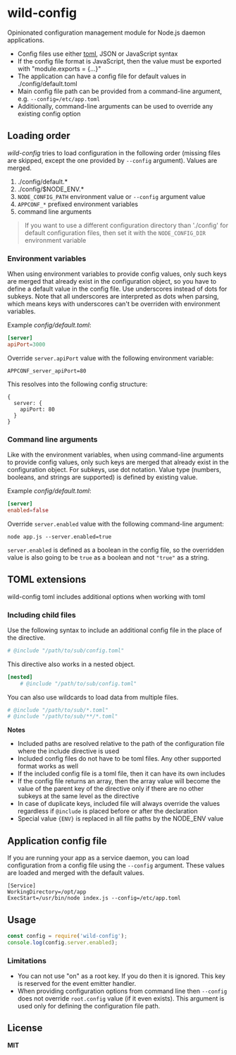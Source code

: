 # wild-config

Opinionated configuration management module for Node.js daemon applications.

-   Config files use either [toml](https://github.com/toml-lang/toml), JSON or JavaScript syntax
-   If the config file format is JavaScript, then the value must be exported with "module.exports = {...}"
-   The application can have a config file for default values in ./config/default.toml
-   Main config file path can be provided from a command-line argument, e.g. `--config=/etc/app.toml`
-   Additionally, command-line arguments can be used to override any existing config option

## Loading order

_wild-config_ tries to load configuration in the following order (missing files are skipped, except the one provided by `--config` argument). Values are merged.

1. ./config/default.\*
2. ./config/\$NODE_ENV.\*
3. `NODE_CONFIG_PATH` environment value or `--config` argument value
4. `APPCONF_*` prefixed environment variables
5. command line arguments

> If you want to use a different configuration directory than './config' for default configuration files, then set it with the `NODE_CONFIG_DIR` environment variable

### Environment variables

When using environment variables to provide config values, only such keys are merged that already exist in the configuration object, so you have to define a default value in the config file. Use underscores instead of dots for subkeys. Note that all underscores are interpreted as dots when parsing, which means keys with underscores can't be overriden with environment variables.

Example _config/default.toml_:

```toml
[server]
apiPort=3000
```

Override `server.apiPort` value with the following environment variable:

```
APPCONF_server_apiPort=80
```

This resolves into the following config structure:

```
{
  server: {
    apiPort: 80
  }
}
```

### Command line arguments

Like with the environment variables, when using command-line arguments to provide config values, only such keys are merged that already exist in the configuration object. For subkeys, use dot notation. Value type (numbers, booleans, and strings are supported) is defined by existing value.

Example _config/default.toml_:

```toml
[server]
enabled=false
```

Override `server.enabled` value with the following command-line argument:

```
node app.js --server.enabled=true
```

`server.enabled` is defined as a boolean in the config file, so the overridden value is also going to be `true` as a boolean and not `"true"` as a string.

## TOML extensions

wild-config toml includes additional options when working with toml

### Including child files

Use the following syntax to include an additional config file in the place of the directive.

```toml
# @include "/path/to/sub/config.toml"
```

This directive also works in a nested object.

```toml
[nested]
    # @include "/path/to/sub/config.toml"
```

You can also use wildcards to load data from multiple files.

```toml
# @include "/path/to/sub/*.toml"
# @include "/path/to/sub/**/*.toml"
```

**Notes**

-   Included paths are resolved relative to the path of the configuration file where the include directive is used
-   Included config files do not have to be toml files. Any other supported format works as well
-   If the included config file is a toml file, then it can have its own includes
-   If the config file returns an array, then the array value will become the value of the parent key of the directive only if there are no other subkeys at the same level as the directive
-   In case of duplicate keys, included file will always override the values regardless if `@include` is placed before or after the declaration
-   Special value `{ENV}` is replaced in all file paths by the NODE_ENV value

## Application config file

If you are running your app as a service daemon, you can load configuration from a config file using the `--config` argument. These values are loaded and merged with the default values.

```
[Service]
WorkingDirectory=/opt/app
ExecStart=/usr/bin/node index.js --config=/etc/app.toml
```

## Usage

```javascript
const config = require('wild-config');
console.log(config.server.enabled);
```

### Limitations

-   You can not use "on" as a root key. If you do then it is ignored. This key is reserved for the event emitter handler.
-   When providing configuration options from command line then `--config` does not override `root.config` value (if it even exists). This argument is used only for defining the configuration file path.

## License

**MIT**
